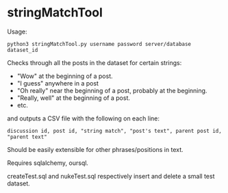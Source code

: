 # stringMatchTool
Usage:
```
python3 stringMatchTool.py username password server/database dataset_id
```
Checks through all the posts in the dataset for certain strings:

- "Wow" at the beginning of a post.
- "I guess" anywhere in a post
- "Oh really" near the beginning of a post, probably at the beginning.
- "Really, well" at the beginning of a post.
- etc.

and outputs a CSV file with the following on each line:
```
discussion id, post id, "string match", "post's text", parent post id, "parent text"
```

Should be easily extensible for other phrases/positions in text.

Requires sqlalchemy, oursql.

createTest.sql and nukeTest.sql respectively insert and delete a small test dataset.